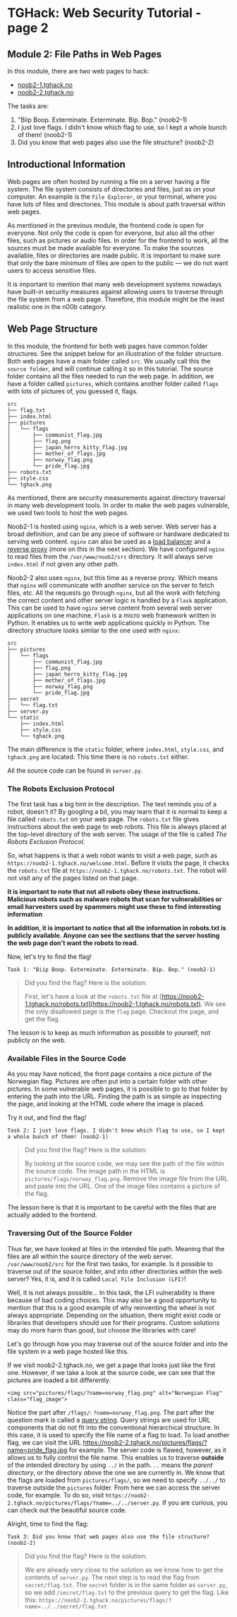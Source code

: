 # TGHack: Web Security Tutorial - page 2

## Module 2: File Paths in Web Pages
In this module, there are two web pages to hack:

* [noob2-1.tghack.no](http://noob2-1.tghack.no)
* [noob2-2.tghack.no](http://noob2-2.tghack.no)

The tasks are:
1. "Biip Boop. Exterminate. Exterminate. Bip. Bop." (noob2-1)
2. I just love flags. I didn't know which flag to use, so I kept a whole bunch of them! (noob2-1)
3. Did you know that web pages also use the file structure? (noob2-2)

## Introductional Information
Web pages are often hosted by running a file on a server having a file system. 
The file system consists of directories and files, just as on your computer. 
An example is the `File Explorer`, or your terminal, 
where you have lots of files and directories. 
This module is about path traversal within web pages.

As mentioned in the previous module, the frontend code is open for everyone.
Not only the code is open for everyone, but also all the other files, such as pictures or audio files. 
In order for the frontend to work, all the sources must be made available for everyone.
To make the sources available, files or directories are made public. 
It is important to make sure that only the bare minimum of files are open to the public — we do not want users to access sensitive files.

It is important to mention that many web development systems nowadays 
have built-in security measures against 
allowing users to traverse through the file system from a web page. 
Therefore, this module might be the least realistic one in the n00b category.

## Web Page Structure
In this module, the frontend for both web pages have common folder structures.
See the snippet below for an illustration of the folder structure.
Both web pages have a main folder called `src`.
We usually call this the `source folder`, and will continue calling it so in this tutorial.
The source folder contains all the files needed to run the web page. 
In addition, we have a folder called `pictures`, 
which contains another folder called `flags` with lots of pictures of, you guessed it, flags.

```
src
├── flag.txt
├── index.html
├── pictures
│   └── flags
│       ├── communist_flag.jpg
│       ├── flag.png
│       ├── japan_herro_kitty_flag.jpg
│       ├── mother_of_flags.jpg
│       ├── norway_flag.png
│       └── pride_flag.jpg
├── robots.txt
├── style.css
└── tghack.png
```

As mentioned, there are security measurements against directory traversal in many 
web development tools. 
In order to make the web pages vulnerable, 
we used two tools to host the web pages.

Noob2-1 is hosted using `nginx`, which is a web server.
Web server has a broad definition, and can be any piece of software or hardware dedicated to serving web content.
`nginx` can also be used as a [load balancer](https://en.wikipedia.org/wiki/Load_balancing_(computing)) and a [reverse proxy](https://en.wikipedia.org/wiki/Reverse_proxy) (more on this in the next section).
We have configured `nginx` to read files from the `/var/www/noob2/src` directory.
It will always serve `index.html` if not given any other path.

Noob2-2 also uses `nginx`, but this time as a reverse proxy.
Which means that `nginx` will communicate with another service on the server to fetch files, etc.
All the requests go through `nginx`, but all the work with fetching the correct content and other server logic is handled by a `Flask` application.
This can be used to have `nginx` serve content from several web server applications on one machine.
`Flask` is a micro web framework written in Python. It enables us to write web applications quickly in Python.
The directory structure looks similar to the one used with `nginx`:
```
src
├── pictures
│   └── flags
│       ├── communist_flag.jpg
│       ├── flag.png
│       ├── japan_herro_kitty_flag.jpg
│       ├── mother_of_flags.jpg
│       ├── norway_flag.png
│       └── pride_flag.jpg
├── secret
│   └── flag.txt
├── server.py
└── static
    ├── index.html
    ├── style.css
    └── tghack.png
```

The main difference is the `static` folder, where `index.html`, `style.css`, and `tghack.png` are located. This time there is no `robots.txt` either.

All the source code can be found in `server.py`.

### The Robots Exclusion Protocol
The first task has a big hint in the description. The text reminds you of a robot, doesn't it? 
By googling a bit, you may learn that it is normal to keep a file called `robots.txt` on your web page. 
The `robots.txt` file gives instructions about the web page to web robots. 
This file is always placed at the top-level directory of the web server. 
The usage of the file is called _The Robots Exclusion Protocol_. 

So, what happens is that a web robot wants to visit a web page, such as `https://noob2-1.tghack.no/welcome.html`. 
Before it visits the page, it checks the `robots.txt` file at `https://noob2-1.tghack.no/robots.txt`.
The robot will not visit any of the pages listed on that page. 

**It is important to note that not all robots obey these instructions.
Malicious robots such as malware robots that scan for vulnerabilities or
email harvesters used by spammers might use these to find interesting information**

**In addition, it is important to notice that all the information in robots.txt is publicly available. 
Anyone can see the sections that the server hosting the web page don't want the robots to read.**

Now, let's try to find the flag!

```
Task 1: "Biip Boop. Exterminate. Exterminate. Bip. Bop." (noob2-1)
```

> Did you find the flag? Here is the solution:
>
> First, let's have a look at the `robots.txt` file at [https://noob2-1.tghack.no/robots.txt](https://noob2-1.tghack.no/robots.txt). 
> We see the only disallowed page is the `flag` page. 
> Checkout the page, and get the flag.

The lesson is to keep as much information as possible to yourself, 
not publicly on the web. 

### Available Files in the Source Code


As you may have noticed, the front page contains a nice picture of the Norwegian flag. 
Pictures are often put into a certain folder with other pictures. 
In some vulnerable web pages, it is possible to go to that folder by
entering the path into the URL. 
Finding the path is as simple as inspecting the page,
and looking at the HTML code where the image is placed. 

Try it out, and find the flag!

```
Task 2: I just love flags. I didn't know which flag to use, so I kept a whole bunch of them! (noob2-1)
```

> Did you find the flag? Here is the solution:
>
> By looking at the source code, we may see the path of the file within the source code. 
> The image path in the HTML is `pictures/flags/norway_flag.png`.
> Remove the image file from the URL and paste into the URL.
> One of the image files contains a picture of the flag.

The lesson here is that it is important to be careful with the 
files that are actually added to the frontend. 

### Traversing Out of the Source Folder
Thus far, we have looked at files in the intended file path.
Meaning that the files are all within the source directory of the web server.
`/var/www/noob2/src` for the first two tasks, for example.
Is it possible to traverse out of the source folder,
and into other directories within the web server?
Yes, it is, and it is called `Local File Inclusion (LFI)`!

Well, it is not always possible... In this task, the LFI vulnerability is there
because of bad coding choices.
This may also be a good opportunity to mention that this is a good example
of why reinventing the wheel is not always appropriate. 
Depending on the situation, there might exist code or libraries that 
developers should use for their programs. 
Custom solutions may do more harm than good,
but choose the libraries with care!

Let's go through how you may traverse out of the source folder and into the 
file system in a web page hosted like this.

If we visit noob2-2.tghack.no, we get a page that looks just like the first one.
However, if we take a look at the source code, we can see that the pictures are loaded a bit differently.

```
<img src="pictures/flags/?name=norway_flag.png" alt="Norwegian Flag" class="flag_image">
```

Notice the part after `/flags/`: `?name=norway_flag.png`.
The part after the question mark is called a [query string](https://en.wikipedia.org/wiki/Query_string).
Query strings are used for URL components that do not fit into the conventional hierarchical structure.
In this case, it is used to specify the file name of a flag to load.
To load another flag, we can visit the URL https://noob2-2.tghack.no/pictures/flags/?name=pride_flag.jpg for example.
The server code is flawed, however, as it allows us to fully control the file name.
This enables us to traverse **outside** of the intended directory by using `../` in the path.
`..` means the *parent directory*, or the directory *above* the one we are currently in.
We know that the flags are loaded from `pictures/flags/`, so we need to specify `../../` to traverse outside the `pictures` folder.
From here we can access the server code, for example.
To do so, visit `https://noob2-2.tghack.no/pictures/flags/?name=../../server.py`.
If you are curious, you can check out the beautiful source code.

Alright, time to find the flag:

```
Task 3: Did you know that web pages also use the file structure? (noob2-2)
```

> Did you find the flag? Here is the solution:
>
> We are already very close to the solution as we know how to get the contents of `server.py`.
> The next step is to read the flag from `secret/flag.txt`.
> The `secret` folder is in the same folder as `server.py`, so we add `/secret/flag.txt` to the previous query to get the flag.
> Like this: `https://noob2-2.tghack.no/pictures/flags/?name=../../secret/flag.txt`
